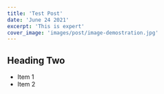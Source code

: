 ```yaml
---
title: 'Test Post'
date: 'June 24 2021'
excerpt: 'This is expert'
cover_image: 'images/post/image-demostration.jpg'
---
```

## Heading Two

* Item 1
* Item 2
